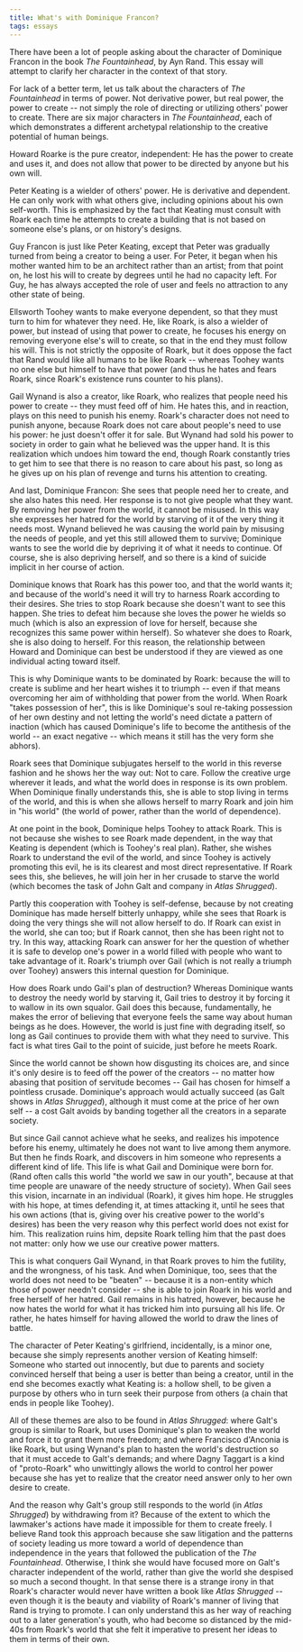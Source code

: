 ```yaml
---
title: What's with Dominique Francon?
tags: essays
---
```


There have been a lot of people asking about the character of Dominique
Francon in the book *The Fountainhead*, by Ayn Rand.  This essay will
attempt to clarify her character in the context of that story.

For lack of a better term, let us talk about the characters of *The
Fountainhead* in terms of power.  Not derivative power, but real power,
the power to create -- not simply the role of directing or utilizing
others' power to create.  There are six major characters in *The
Fountainhead*, each of which demonstrates a different archetypal
relationship to the creative potential of human beings.

Howard Roarke is the pure creator, independent: He has the power to
create and uses it, and does not allow that power to be directed by
anyone but his own will.

Peter Keating is a wielder of others' power.  He is derivative and
dependent.  He can only work with what others give, including opinions
about his own self-worth.  This is emphasized by the fact that Keating
must consult with Roark each time he attempts to create a building that
is not based on someone else's plans, or on history's designs.

Guy Francon is just like Peter Keating, except that Peter was gradually
turned from being a creator to being a user.  For Peter, it began when
his mother wanted him to be an architect rather than an artist; from
that point on, he lost his will to create by degrees until he had no
capacity left.  For Guy, he has always accepted the role of user and
feels no attraction to any other state of being.

Ellsworth Toohey wants to make everyone dependent, so that they must
turn to him for whatever they need.  He, like Roark, is also a wielder
of power, but instead of using that power to create, he focuses his
energy on removing everyone else's will to create, so that in the end
they must follow his will.  This is not strictly the opposite of Roark,
but it does oppose the fact that Rand would like all humans to be like
Roark -- whereas Toohey wants no one else but himself to have that power
(and thus he hates and fears Roark, since Roark's existence runs counter
to his plans).

Gail Wynand is also a creator, like Roark, who realizes that people need
his power to create -- they must feed off of him.  He hates this, and in
reaction, plays on this need to punish his enemy.  Roark's character
does not need to punish anyone, because Roark does not care about
people's need to use his power: he just doesn't offer it for sale.  But
Wynand had sold his power to society in order to gain what he believed
was the upper hand.  It is this realization which undoes him toward the
end, though Roark constantly tries to get him to see that there is no
reason to care about his past, so long as he gives up on his plan of
revenge and turns his attention to creating.

And last, Dominique Francon: She sees that people need her to create,
and she also hates this need.  Her response is to not give people what
they want.  By removing her power from the world, it cannot be misused.
In this way she expresses her hatred for the world by starving of it of
the very thing it needs most.  Wynand believed he was causing the world
pain by misusing the needs of people, and yet this still allowed them to
survive; Dominique wants to see the world die by depriving it of what it
needs to continue.  Of course, she is also depriving herself, and so
there is a kind of suicide implicit in her course of action.

Dominique knows that Roark has this power too, and that the world wants
it; and because of the world's need it will try to harness Roark
according to their desires.  She tries to stop Roark because she doesn't
want to see this happen.  She tries to defeat him because she loves the
power he wields so much (which is also an expression of love for
herself, because she recognizes this same power within herself).  So
whatever she does to Roark, she is also doing to herself.  For this
reason, the relationship between Howard and Dominique can best be
understood if they are viewed as one individual acting toward itself.

This is why Dominique wants to be dominated by Roark: because the will
to create is sublime and her heart wishes it to triumph -- even if that
means overcoming her aim of withholding that power from the world.  When
Roark "takes possession of her", this is like Dominique's soul re-taking
possession of her own destiny and not letting the world's need dictate a
pattern of inaction (which has caused Dominique's life to become the
antithesis of the world -- an exact negative -- which means it still has
the very form she abhors).

Roark sees that Dominique subjugates herself to the world in this
reverse fashion and he shows her the way out: Not to care.  Follow the
creative urge wherever it leads, and what the world does in response is
its own problem.  When Dominique finally understands this, she is able
to stop living in terms of the world, and this is when she allows
herself to marry Roark and join him in "his world" (the world of power,
rather than the world of dependence).

At one point in the book, Dominique helps Toohey to attack Roark.  This
is not because she wishes to see Roark made dependent, in the way that
Keating is dependent (which is Toohey's real plan).  Rather, she wishes
Roark to understand the evil of the world, and since Toohey is actively
promoting this evil, he is its clearest and most direct representative.
If Roark sees this, she believes, he will join her in her crusade to
starve the world (which becomes the task of John Galt and company in
*Atlas Shrugged*).

Partly this cooperation with Toohey is self-defense, because by not
creating Dominique has made herself bitterly unhappy, while she sees
that Roark is doing the very things she will not allow herself to do.
If Roark can exist in the world, she can too; but if Roark cannot, then
she has been right not to try.  In this way, attacking Roark can answer
for her the question of whether it is safe to develop one's power in a
world filled with people who want to take advantage of it.  Roark's
triumph over Gail (which is not really a triumph over Toohey) answers
this internal question for Dominique.

How does Roark undo Gail's plan of destruction?  Whereas Dominique wants
to destroy the needy world by starving it, Gail tries to destroy it by
forcing it to wallow in its own squalor.  Gail does this because,
fundamentally, he makes the error of believing that everyone feels the
same way about human beings as he does.  However, the world is just fine
with degrading itself, so long as Gail continues to provide them with
what they need to survive.  This fact is what tires Gail to the point of
suicide, just before he meets Roark.

Since the world cannot be shown how disgusting its choices are, and
since it's only desire is to feed off the power of the creators -- no
matter how abasing that position of servitude becomes -- Gail has chosen
for himself a pointless crusade.  Dominique's approach would actually
succeed (as Galt shows in *Atlas Shrugged*), although it must come at the
price of her own self -- a cost Galt avoids by banding together all the
creators in a separate society.

But since Gail cannot achieve what he seeks, and realizes his impotence
before his enemy, ultimately he does not want to live among them
anymore.  But then he finds Roark, and discovers in him someone who
represents a different kind of life.  This life is what Gail and
Dominique were born for.  (Rand often calls this world "the world we saw
in our youth", because at that time people are unaware of the needy
structure of society).  When Gail sees this vision, incarnate in an
individual (Roark), it gives him hope.  He struggles with his hope, at
times defending it, at times attacking it, until he sees that his own
actions (that is, giving over his creative power to the world's desires)
has been the very reason why this perfect world does not exist for him.
This realization ruins him, depsite Roark telling him that the past does
not matter: only how we use our creative power matters.

This is what conquers Gail Wynand, in that Roark proves to him the
futility, and the wrongness, of his task.  And when Dominique, too, sees
that the world does not need to be "beaten" -- because it is a
non-entity which those of power needn't consider -- she is able to join
Roark in his world and free herself of her hatred.  Gail remains in his
hatred, however, because he now hates the world for what it has tricked
him into pursuing all his life.  Or rather, he hates himself for having
allowed the world to draw the lines of battle.

The character of Peter Keating's girlfriend, incidentally, is a minor
one, because she simply represents another version of Keating himself:
Someone who started out innocently, but due to parents and society
convinced herself that being a user is better than being a creator,
until in the end she becomes exactly what Keating is: a hollow shell, to
be given a purpose by others who in turn seek their purpose from others
(a chain that ends in people like Toohey).

All of these themes are also to be found in *Atlas Shrugged*: where Galt's
group is similar to Roark, but uses Dominique's plan to weaken the world
and force it to grant them more freedom; and where Francisco d'Anconia
is like Roark, but using Wynand's plan to hasten the world's destruction
so that it must accede to Galt's demands; and where Dagny Taggart is a
kind of "proto-Roark" who unwittingly allows the world to control her
power because she has yet to realize that the creator need answer only
to her own desire to create.

And the reason why Galt's group still responds to the world (in *Atlas
Shrugged*) by withdrawing from it?  Because of the extent to which the
lawmaker's actions have made it impossible for them to create freely.  I
believe Rand took this approach because she saw litigation and the
patterns of society leading us more toward a world of dependence than
independence in the years that followed the publication of the *The
Fountainhead*.  Otherwise, I think she would have focused more on Galt's
character independent of the world, rather than give the world she
despised so much a second thought.  In that sense there is a strange
irony in that Roark's character would never have written a book like
*Atlas Shrugged* -- even though it is the beauty and viability of Roark's
manner of living that Rand is trying to promote.  I can only understand
this as her way of reaching out to a later generation's youth, who had
become so distanced by the mid-40s from Roark's world that she felt it
imperative to present her ideas to them in terms of their own.


